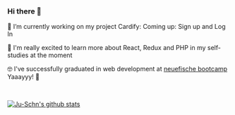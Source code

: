 ### Hi there 👋

🔭 I’m currently working on my project Cardify: Coming up: Sign up and Log In 

🤩 I'm really excited to learn more about React, Redux and PHP in my self-studies at the moment

🤓 I've successfully graduated in web development at [neuefische bootcamp](https://www.neuefische.de) Yaaayyy! 🎉

<br/>

[![Ju-Schn's github stats](https://github-readme-stats.vercel.app/api?username=Ju-Schn)](https://github.com/anuraghazra/github-readme-stats)

<!--START_SECTION:waka-->

<!--END_SECTION:waka-->
<!--
**Ju-Schn/Ju-Schn** is a ✨ _special_ ✨ repository because its `README.md` (this file) appears on your GitHub profile.

Here are some ideas to get you started:

- 
- 🌱 I’m currently learning ...                    
- 👯 I’m looking to collaborate on ...
- 🤔 I’m looking for help with ...
- 💬 Ask me about ...
- 📫 How to reach me: ...
- 😄 Pronouns: ...
- ⚡ Fun fact: ...
-->
